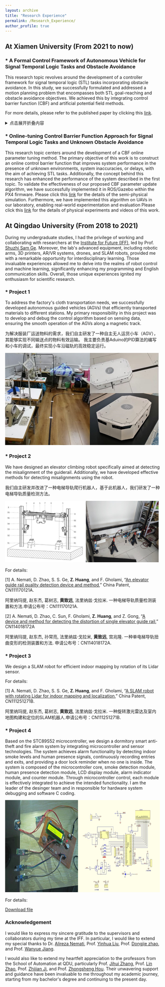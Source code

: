 ```yaml
---
layout: archive
title: "Research Experience"
permalink: /Research_Experience/
author_profile: true
---
```


## At Xiamen University (From 2021 to now)
### * A Formal Control Framework of Autonomous Vehicle for Signal Temporal Logic Tasks and Obstacle Avoidance
This research topic revolves around the development of a controller framework for signal temporal logic (STL) tasks incorporating obstacle avoidance. In this study, we successfully formulated and addressed a motion planning problem that encompasses both STL goal-reaching and obstacle avoidance objectives. We achieved this by integrating control barrier function (CBF) and artificial potential field methods. 

For more details, please refer to the published paper by clicking this [link](https://ieeexplore.ieee.org/abstract/document/10144389). 

<details>
  <summary>点击展开折叠内容</summary>

  这里是可以折叠的内容，可以包含多行文字、列表、图片等。

</details>

### * Online-tuning Control Barrier Function Approach for Signal Temporal Logic Tasks and Unknown Obstacle Avoidance
This research topic centers around the development of a CBF online parameter tuning method. 
The primary objective of this work is to construct an online control barrier function that improves system performance in the presence of unknown environments, system inaccuracies, or delays, with the aim of achieving STL tasks. 
Additionally, the concept behind this research has enhanced the performance of the system described in the first topic.
To validate the effectiveness of our proposed CBF parameter update algorithm, we have successfully implemented it in ROS/Gazebo within the PX4 firmware. Please click this [link](https://github.com/hzy-ui/ROS_APF_CBF) for the details of the semi-physical simulation.
Furthermore, we have implemented this algorithm on UAVs in our laboratory, enabling real-world experimentation and evaluation
Please click this [link](https://github.com/hzy-ui/APF_CBF_EXPERIMENT) for the details of physical experiments and videos of this work.


## At Qingdao University (From 2018 to 2021)
During my undergraduate studies, I had the privilege of working and collaborating with researchers at the [Institute for Future (IFF)](https://iff.qdu.edu.cn/index.htm#), led by Prof. [Shuzhi Sam Ge](https://cde.nus.edu.sg/ece/staff/ge-shuzhi-sam/). 
Moreover, the lab's advanced equipment, including robotic arms, 3D printers, AR/VR systems, drones, and SLAM robots, provided me with a remarkable opportunity for interdisciplinary learning. 
Those invaluable experiences allowed me to delve into the realms of robot control and machine learning, significantly enhancing my programming and English communication skills. 
Overall, those unique experiences ignited my enthusiasm for scientific research.

### * Project 1 
To address the factory's cloth transportation needs, we successfully developed autonomous guided vehicles (AGVs) that efficiently transported materials to different stations. 
My primary responsibility in this project was to develop and debug the control algorithm based on sensing data, ensuring the smooth operation of the AGVs along a magnetic track.

为解决服装厂运送物料的需求，我们自主研发了一种自主无人运货小车（AGV），其能够实现不同输送点的物料有效运输。
我主要负责基Aduino的PID算法的编写和小车的调试，最终实现小车沿磁轨的高效稳定运行。

<img src="../images/Research Experience/AGV.jpg" alt="This is an alt text." style="width:500px;height:300px;">


### * Project 2
We have designed an elevator climbing robot specifically aimed at detecting the misalignment of the guiderail. 
Additionally, we have developed effective methods for detecting misalignments using the robot.

我们自主研发并改进了一种电梯导轨爬行机器人，基于此机器人，我们研发了一种电梯导轨质量检测方法。

<img src="../images/Research Experience/Elevator climbing.jpg" alt="This is an alt text." style="width:500px;height:200px;">

For details:

[1] A. Nemati, D. Zhao, S. S. Ge, **Z. Huang**, and F. Gholami, “[An elevator guide rail quality detection device and method](https://patents.google.com/patent/CN111170121A/zh?oq=CN111170121A),” China Patent, CN111170121A.

 阿里纳玛提, 赵东杰, 葛树志, **黄致远**, 法里纳兹·戈拉米.	一种电梯导轨质量检测装置和方法.申请公布号：CN111170121A.

[2] A. Nemati, D. Zhao, C. Sun, F. Gholami, **Z. Huang**, and Z. Gong, “[A device and method for detecting the distortion of single elevator guide rail](https://patents.google.com/patent/CN114018172A/zh?oq=CN114018172A),” CN114018172A

阿里纳玛提, 赵东杰, 孙常亮, 法里纳兹·戈拉米, **黄致远**, 宫兆隆. 一种单电梯导轨扭曲变形的检测装置和方法. 申请公布号：CN114018172A.

### * Project 3
We design a SLAM robot for efficient indoor mapping by rotation of its Lidar sensor.

For details:

[1] A. Nemati, D. Zhao, S. S. Ge, **Z. Huang**, and F. Gholami, “[A SLAM robot with rotating Lidar for indoor mapping and localization](https://patents.google.com/patent/CN111251271B/zh?oq=CN111251271B),” China Patent, CN111251271B.

阿里纳玛提, 赵东杰, 葛树志, **黄致远**, 法里纳兹·戈拉米.	一种旋转激光雷达及室内地图构建和定位的SLAM机器人.申请公布号：CN111251271B.

### * Project 4
Based on the STC89S52 microcontroller, we design a dormitory smart anti-theft and fire alarm system by integrating microcontroller and sensor technologies.
The system achieves alarm functionality by detecting indoor smoke levels and human presence signals, continuously recording entries and exits, and providing a door lock reminder when no one is inside. 
The system is composed of the microcontroller core, smoke detection module, human presence detection module, LCD display module, alarm indicator module, and counter module. Through microcontroller control, each module is effectively integrated to achieve the intended functionality. 
I am the leader of the desinger team and in responsible for hardware system debugging and software C coding.

<img src="../images/Research Experience/microcontroller.jpg" alt="This is an alt text." style="width:700px;height:300px;">

For details:

<!-- [Download file](https://hzy-ui.github.io/zhiyuan-huang.github.io/files/stc89s52.pdf) -->
[Download file](https://hzy-ui.github.io/zhiyuan-huang.github.io/files/paper1.pdf)


### Acknowledgement
I would like to express my sincere gratitude to the supervisors and collaborators during my time at the IFF. In particular, I would like to extend my special thanks to Dr. [Alireza Nemati](https://www.linkedin.com/in/alireza-nemati-8116b390/), Prof. [Yinhua Liu](https://ieeexplore.ieee.org/author/37088988810), Prof. [Dongjie zhao](https://iff.qdu.edu.cn/info/1046/1082.htm), and Prof. [Wanyue Jiang](https://iff.qdu.edu.cn/info/1046/1081.htm). 

I would also like to extend my heartfelt appreciation to the professors from the School of Automation at QDU, particularly Prof. [Jihui Zhang](https://ieeexplore.ieee.org/author/37281465500), Prof. [Lin Zhao](https://ieeexplore.ieee.org/author/37089267176), Prof. [Zhijian Ji](https://www.researchgate.net/profile/Zhijian-Ji), and Prof. [Zhongsheng Hou](https://en-assc.qdu.edu.cn/info/1022/1007.htm). Their unwavering support and guidance have been invaluable to me throughout my academic journey, starting from my bachelor's degree and continuing to the present day.

